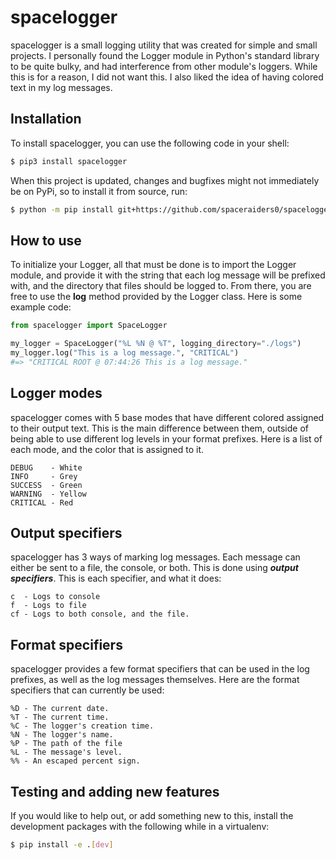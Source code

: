 # spacelogger
spacelogger is a small logging utility that was created for simple and small projects. I personally found the Logger module in Python's standard library to be quite bulky, and had interference from other module's loggers. While this is for a reason, I did not want this. I also liked the idea of having colored text in my log messages.

## Installation
To install spacelogger, you can use the following code in your shell:

```bash
$ pip3 install spacelogger
```

When this project is updated, changes and bugfixes might not immediately be on PyPi, so to install it from source, run:
```bash
$ python -m pip install git+https://github.com/spaceraiders0/spacelogger
```

## How to use
To initialize your Logger, all that must be done is to import the Logger module, and provide it with the string that each log message will be prefixed with, and the directory that files should be logged to. From there, you are free to use the **log** method provided by the Logger class. Here is some example code:

```python
from spacelogger import SpaceLogger

my_logger = SpaceLogger("%L %N @ %T", logging_directory="./logs")
my_logger.log("This is a log message.", "CRITICAL")
#=> "CRITICAL ROOT @ 07:44:26 This is a log message."
```

## Logger modes
spacelogger comes with 5 base modes that have different colored assigned to their output text. This is the main difference between them, outside of being able to use different log levels in your format prefixes. Here is a list of each mode, and the color that is assigned to it.
```
DEBUG    - White
INFO     - Grey
SUCCESS  - Green
WARNING  - Yellow
CRITICAL - Red
```

## Output specifiers
spacelogger has 3 ways of marking log messages. Each message can either be sent to a file, the console, or both. This is done using ***output specifiers***. This is each specifier, and what it does:

```
c  - Logs to console
f  - Logs to file
cf - Logs to both console, and the file.
```

## Format specifiers
spacelogger provides a few format specifiers that can be used in the log prefixes, as well as the log messages themselves. Here are the format specifiers that can currently be used:

```
%D - The current date.
%T - The current time.
%C - The logger's creation time.
%N - The logger's name.
%P - The path of the file
%L - The message's level.
%% - An escaped percent sign.
```

## Testing and adding new features
If you would like to help out, or add something new to this, install the development packages with the following while in a virtualenv:

```bash
$ pip install -e .[dev]
```
